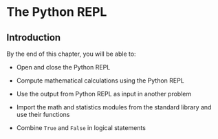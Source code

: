 
# The Python REPL
## Introduction
By the end of this chapter, you will be able to:

 * Open and close the Python REPL

 * Compute mathematical calculations using the Python REPL
 
 * Use the output from Python REPL as input in another problem
 
 * Import the math and statistics modules from the standard library and use their functions
 
 * Combine ```True``` and ```False``` in logical statements
 

